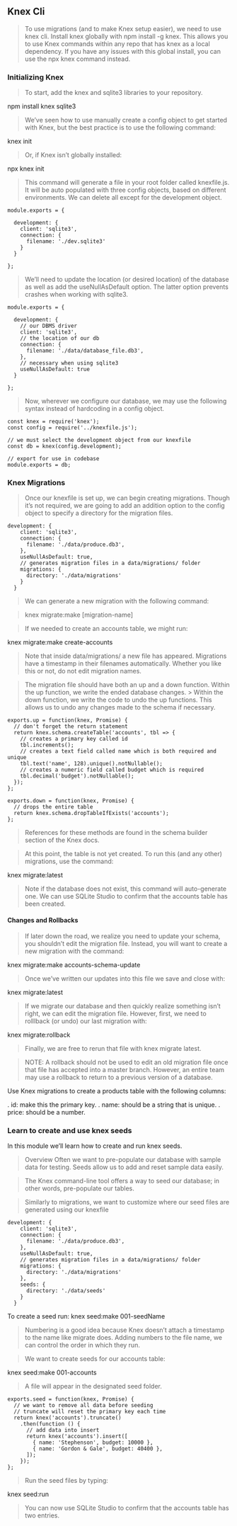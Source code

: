 
## Knex Cli
> To use migrations (and to make Knex setup easier), we need to use knex cli. 
>Install knex globally with npm install -g knex.
> This allows you to use Knex commands within any repo that has knex as a local dependency. 
> If you have any issues with this global install, you can use the npx knex command instead.

### Initializing Knex
> To start, add the knex and sqlite3 libraries to your repository.

npm install knex sqlite3

> We’ve seen how to use manually create a config object to get started with Knex, but the best practice is to use the following command:

knex init
> Or, if Knex isn’t globally installed:


npx knex init
> This command will generate a file in your root folder called knexfile.js. It will be auto populated with three config objects, based on different environments. We can delete all except for the development object.

```
module.exports = {

  development: {
    client: 'sqlite3',
    connection: {
      filename: './dev.sqlite3'
    }
  }

};
```

> We’ll need to update the location (or desired location) of the database as well as add the useNullAsDefault option. The latter option prevents crashes when working with sqlite3.

```
module.exports = {

  development: {
    // our DBMS driver
    client: 'sqlite3',
    // the location of our db
    connection: {
      filename: './data/database_file.db3',
    },
    // necessary when using sqlite3
    useNullAsDefault: true
  }

};
```
> Now, wherever we configure our database, we may use the following syntax instead of hardcoding in a config object.
```
const knex = require('knex');
const config = require('../knexfile.js');

// we must select the development object from our knexfile
const db = knex(config.development);

// export for use in codebase
module.exports = db;
```

### Knex Migrations
> Once our knexfile is set up, we can begin creating migrations. Though it’s not required, we are going to add an addition option to the config object to specify a directory for the migration files.

```
development: {
    client: 'sqlite3',
    connection: {
      filename: './data/produce.db3',
    },
    useNullAsDefault: true,
    // generates migration files in a data/migrations/ folder
    migrations: {
      directory: './data/migrations'
    }
  }
```

> We can generate a new migration with the following command:

> knex migrate:make [migration-name]

> If we needed to create an accounts table, we might run:

knex migrate:make create-accounts

> Note that inside data/migrations/ a new file has appeared. Migrations have a timestamp in their filenames automatically. 
> Whether you like this or not, do not edit migration names.

> The migration file should have both an up and a down function. Within the up function, we write the ended database changes. > Within the down function, we write the code to undo the up functions. This allows us to undo any changes made to the schema if necessary.

```
exports.up = function(knex, Promise) {
  // don't forget the return statement
  return knex.schema.createTable('accounts', tbl => {
    // creates a primary key called id
    tbl.increments();
    // creates a text field called name which is both required and unique
    tbl.text('name', 128).unique().notNullable();
    // creates a numeric field called budget which is required
    tbl.decimal('budget').notNullable();
  });
};

exports.down = function(knex, Promise) {
  // drops the entire table
  return knex.schema.dropTableIfExists('accounts');
};
```

> References for these methods are found in the schema builder section of the Knex docs.

> At this point, the table is not yet created. To run this (and any other) migrations, use the command:

knex migrate:latest

> Note if the database does not exist, this command will auto-generate one. We can use SQLite Studio to confirm that the accounts table has been created.

#### Changes and Rollbacks
 > If later down the road, we realize you need to update your schema, you shouldn’t edit the migration file. Instead, you will want to create a new migration with the command:

knex migrate:make accounts-schema-update

> Once we’ve written our updates into this file we save and close with:

knex migrate:latest

> If we migrate our database and then quickly realize something isn’t right, we can edit the migration file. However, first, we need to rolllback (or undo) our last migration with:

knex migrate:rollback

> Finally, we are free to rerun that file with knex migrate latest.

> NOTE: A rollback should not be used to edit an old migration file once that file has accepted into a master branch. However, an entire team may use a rollback to return to a previous version of a database.


Use Knex migrations to create a products table with the following columns:

. id: make this the primary key.
. name: should be a string that is unique.
. price: should be a number.

### Learn to create and use knex seeds
In this module we’ll learn how to create and run knex seeds.

> Overview
> Often we want to pre-populate our database with sample data for testing. Seeds allow us to add and reset sample data easily.

> The Knex command-line tool offers a way to seed our database; in other words, pre-populate our tables.

> Similarly to migrations, we want to customize where our seed files are generated using our knexfile

```
development: {
    client: 'sqlite3',
    connection: {
      filename: './data/produce.db3',
    },
    useNullAsDefault: true,
    // generates migration files in a data/migrations/ folder
    migrations: {
      directory: './data/migrations'
    },
    seeds: {
      directory: './data/seeds'
    }
  }
```
To create a seed run: knex seed:make 001-seedName

> Numbering is a good idea because Knex doesn’t attach a timestamp to the name like migrate does. Adding numbers to the file name, we can control the order in which they run.

> We want to create seeds for our accounts table:

knex seed:make 001-accounts

> A file will appear in the designated seed folder.

```
exports.seed = function(knex, Promise) {
  // we want to remove all data before seeding
  // truncate will reset the primary key each time
  return knex('accounts').truncate()
    .then(function () {
      // add data into insert
      return knex('accounts').insert([
        { name: 'Stephenson', budget: 10000 },
        { name: 'Gordon & Gale', budget: 40400 },
      ]);
    });
};
```
> Run the seed files by typing:

knex seed:run

> You can now use SQLite Studio to confirm that the accounts table has two entries.
